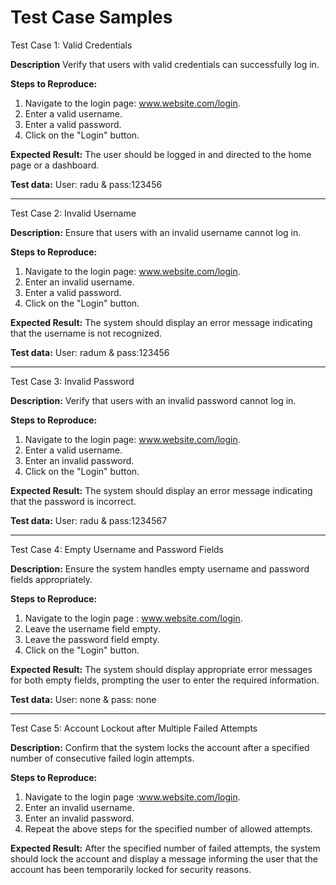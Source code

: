 # Test Case Samples

Test Case 1: Valid Credentials

**Description**
Verify that users with valid credentials can successfully log in.

**Steps to Reproduce:**
1. Navigate to the login page: www.website.com/login.
2. Enter a valid username.
3. Enter a valid password.
4. Click on the "Login" button.

**Expected Result:**
The user should be logged in and directed to the home page or a dashboard.

**Test data:**
User: radu & pass:123456


*******************************************

Test Case 2: Invalid Username

**Description:**
Ensure that users with an invalid username cannot log in.

**Steps to Reproduce:**
1. Navigate to the login page: www.website.com/login.
2. Enter an invalid username.
3. Enter a valid password.
4. Click on the "Login" button.

**Expected Result:** 
The system should display an error message indicating that the username is not recognized.

**Test data:**
User: radum & pass:123456


*******************************************

Test Case 3: Invalid Password

**Description:**
Verify that users with an invalid password cannot log in.

**Steps to Reproduce:**
1. Navigate to the login page: www.website.com/login.
2. Enter a valid username.
3. Enter an invalid password.
4. Click on the "Login" button.

**Expected Result:**
The system should display an error message indicating that the password is incorrect.

**Test data:**
User: radu & pass:1234567


*******************************************

Test Case 4: Empty Username and Password Fields

**Description:** 
Ensure the system handles empty username and password fields appropriately.

**Steps to Reproduce:**
1. Navigate to the login page : www.website.com/login.
2. Leave the username field empty.
3. Leave the password field empty.
4. Click on the "Login" button.

**Expected Result:**
The system should display appropriate error messages for both empty fields, prompting the user to enter the required information.

**Test data:**
User: none & pass: none


*******************************************

Test Case 5: Account Lockout after Multiple Failed Attempts

**Description:**
Confirm that the system locks the account after a specified number of consecutive failed login attempts.

**Steps to Reproduce:**

1. Navigate to the login page :www.website.com/login.
2. Enter an invalid username.
3. Enter an invalid password.
4. Repeat the above steps for the specified number of allowed attempts.

**Expected Result:**
After the specified number of failed attempts, the system should lock the account and display a message informing the user that the account has been temporarily locked for security reasons.

















